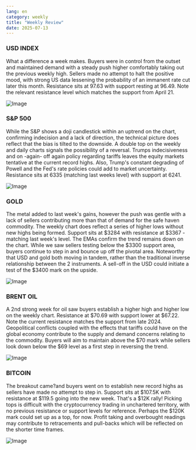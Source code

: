 ```yaml
---
lang: en
category: weekly
title: "Weekly Review"
date: 2025-07-13
---
```


### USD INDEX

What a difference a week makes. Buyers were in control from the outset and maintained demand with a steady push higher comfortably taking out the previous weekly high. Sellers made no attempt to halt the positive mood, with strong US data lessening the probability of an immanent rate cut later this month. Resistance sits at 97.63 with support resting at 96.49. Note the relevant resistance level which matches the support from April 21.

![Image](https://markleighedu.github.io/img/Jul-2025/13-Jul-2025/usdindex.jpg)

### S&P 500

While the S&P shows a doji candlestick within an uptrend on the chart, confirming indecision and a lack of direction, the technical picture does reflect that the bias is tilted to the downside. A double top on the weekly and daily charts signals the possibility of a reversal. Trumps indecisiveness and on -again- off again policy regarding tariffs leaves the equity markets tentative at the current record highs. Also, Trump's constant degrading of Powell and the Fed's rate policies could add to market uncertainty. Resistance sits at 6335 (matching last weeks level) with support at 6241. 

![Image](https://markleighedu.github.io/img/Jul-2025/13-Jul-2025/sp500.jpg)

### GOLD

The metal added to last week's gains, however the push was gentle with a lack of sellers contributing more than that of demand for the safe haven commodity. The weekly chart does reflect a series of higher lows without new highs being formed. Support sits at $3284 with resistance at $3367 - matching last week's level.  The EMAs confirm the trend remains down on the chart. While we saw sellers testing below the $3300 support area, buyers continue to step in and bounce up off the pivotal area. Noteworthy that USD and gold both moving in tandem, rather than the traditional inverse relationship between the 2 instruments. A sell-off in the USD could initiate a test of the $3400 mark on the upside. 

![Image](https://markleighedu.github.io/img/Jul-2025/13-Jul-2025/gold.jpg)

### BRENT OIL

A 2nd strong week for oil saw buyers establish a higher high and higher low on the weekly chart. Resistance at $70.69 with support lower at $67.22. Note the current resistance matches the support from late 2024. Geopolitical conflicts coupled with the effects that tariffs could have on the global economy contribute to the supply and demand concerns relating to the commodity. Buyers will aim to maintain above the $70 mark while sellers look down below the $69 level as a first step in reversing the trend.  

![Image](https://markleighedu.github.io/img/Jul-2025/13-Jul-2025/brentoil.jpg)

### BITCOIN

The breakout came?and buyers went on to establish new record highs as sellers have made no attempt to step in. Support sits at $107.5K with resistance at $119.5 going into the new week. That's a $12K rally! Picking tops is difficult with the cryptocurrency trading in unchartered territory, with no previous resistance or support levels for reference. Perhaps the $120K mark could set up as a top, for now. Profit taking and overbought readings may contribute to retracements and pull-backs which will be reflected on the shorter time frames.  

![Image](https://markleighedu.github.io/img/Jul-2025/13-Jul-2025/bitcoin.jpg)

